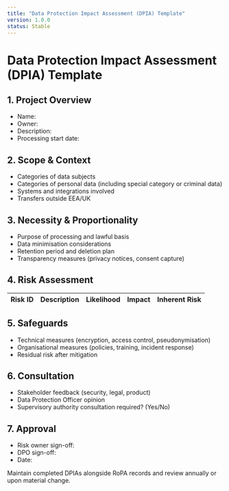 ```yaml
---
title: "Data Protection Impact Assessment (DPIA) Template"
version: 1.0.0
status: Stable
---
```









# Data Protection Impact Assessment (DPIA) Template

## 1. Project Overview
- Name:
- Owner:
- Description:
- Processing start date:

## 2. Scope & Context
- Categories of data subjects
- Categories of personal data (including special category or criminal data)
- Systems and integrations involved
- Transfers outside EEA/UK

## 3. Necessity & Proportionality
- Purpose of processing and lawful basis
- Data minimisation considerations
- Retention period and deletion plan
- Transparency measures (privacy notices, consent capture)

## 4. Risk Assessment
| Risk ID | Description | Likelihood | Impact | Inherent Risk |
| --- | --- | --- | --- | --- |

## 5. Safeguards
- Technical measures (encryption, access control, pseudonymisation)
- Organisational measures (policies, training, incident response)
- Residual risk after mitigation

## 6. Consultation
- Stakeholder feedback (security, legal, product)
- Data Protection Officer opinion
- Supervisory authority consultation required? (Yes/No)

## 7. Approval
- Risk owner sign-off:
- DPO sign-off:
- Date:

Maintain completed DPIAs alongside RoPA records and review annually or upon material change.

